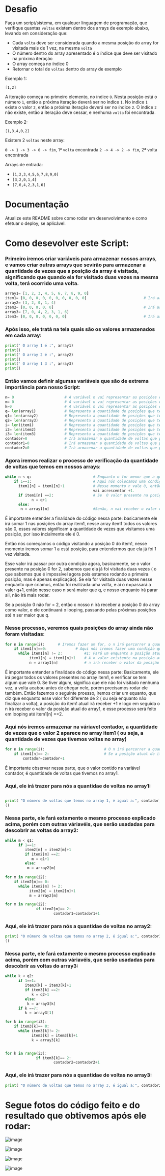 # Desafio

Faça um script/sistema, em qualquer linguagem de programação, que verifique quantas `voltas` existem dentro dos arrays de exemplo abaixo, levando em consideração que:
 - Cada `volta` deve ser considerada quando a mesma posição do array for visitada mais de 1 vez, na mesma `volta`
 - O número dentro do array apresentado é o índice que deve ser visitado na próxima iteração
 - O array começa no índice 0
 - Retornar o total de `voltas` dentro do array de exemplo

Exemplo 1:

`[1,2]`

A iteração começa no primeiro elemento, no índice `0`. Nesta posição está o número `1`, então a próxima iteração deverá ser no índice `1`. No índice `1` existe o valor `2`, então a próxima iteração deverá ser no índice `2`. O índice `2` não existe, então a iteração deve cessar, e nenhuma `volta` foi encontrada.

Exemplo 2:

`[1,3,4,0,2]`

Existem 2 `voltas` neste array:

`0 -> 1 -> 3 -> 0 -> fim`, 1ª `volta` encontrada
`2 -> 4 -> 2 -> fim`, 2ª volta encontrada

Arrays de entrada:

 - `[1,2,3,4,5,6,7,8,9,0]`
 - `[3,2,0,1,4]`
 - `[7,0,4,2,3,1,6]`

# Documentação

Atualize este README sobre como rodar em desenvolvimento e como efetuar o deploy, se aplicável.

# Como desevolver este Script:

### Primeiro iremos criar variáveis para armazenar nossos arrays, e vamos criar outras arrays que sevirão para armazenar a quantidade de vezes que a posição da array é visitada, significando que quando ela for visitado duas vezes na mesma volta, terá ocorrido uma volta.              
```python
array1= [1, 2, 3, 4, 5, 6, 7, 8, 9, 0]
item1= [0, 0, 0, 0, 0, 0, 0, 0, 0, 0]                          # Irá armazenar quantidade de vezes que as posições do array1 são visitadas
array2= [3, 2, 0, 1, 4]
item2= [0, 0, 0, 0, 0]                                         # Irá armazenar quantidade de vezes que as posições do array2 são visitadas
array3= [7, 0, 4, 2, 3, 1, 6]
item3= [0, 0, 0, 0, 0, 0, 0]                                   # Irá armazenar quantidade de vezes que as posições do array3 são visitadas
```
### Após isso, ele tratá na tela quais são os valores armazenados em cada array:
```python
print(" O array 1 é :", array1)
print()
print(" O array 2 é :", array2)
print()
print(" O array 1 3 :", array3)
print()
```

### Então vamos definir algumas variáveis que são de extrema importância para nosso Script:
```python
n= 0                       # A variável n vai representar as posições do array1
m= 0                       # A variável n vai representar as posições do array1
k=0                        # A variável n vai representar as posições do array1
q= len(array1)             # Representa a quantidade de posições que tem no array1
q1= len(array2)            # Representa a quantidade de posições que tem no array2
q2= len(array3)            # Representa a quantidade de posições que tem no array3
i= len(item1)              # Representa a quantidade de posições que tem no item1
i2= len(item2)             # Representa a quantidade de posições que tem no item2
i3= len(item3)             # Representa a quantidade de posições que tem no item3
contador=0                 # Irá armazenar a quantidade de voltas que possui no array1
contador1=0                # Irá armazenar a quantidade de voltas que possui no array2
contador2=0                # Irá armazenar a quantidade de voltas que possui no array3
```
### Agora iremos realizar o processo de verificação da quantidade de voltas que temos em nossos arrays:
```python
while n < q:                            # Enquanto n for menor que a quantidade de posições existentes no array1
    if 1==1:                            # Aqui nós colocamos uma condição que será sempre verdadeira ( se 1 for igual a 1 ), para ele seguir com o processo.
      item1[n] = item1[n]+1             # Nesse momento n vale 0, então ele diz: O valor presente na posição de número 0 do item1 (o array que possui todos os valores com 0)
                                        vai acrescentar +1.
      if item1[n] ==2:                  # Se  O valor presente na posição de número 0 do item1 for igual a 2, n vai receber +12.
            n = q+1
      else:
       n = array1[n]                    #Senão, n vai receber o valor da posição de número 0 do array1, e ele fará esse processo, passando por todas as posiçãoes, até n ser > q.
``` 

É importante entender a finalidade do código nessa parte: basicamente ele irá somar 1 nas posições do array item1, nesse array item1 todos os valores são 0, esses valores significam a quantidade de vezes que visitamos uma posição, por isso incialmente ele é 0. 

Então nós começamos o código visitando a posição 0 do item1, nesse momento iremos somar 1 a está posição, para entendermos que ela já foi 1 vez visitada. 

Esse valor irá passar por outra condição agora, basicamente, se o valor presente na posição 0 for 2, sabemos que ela já foi visitada duas vezes ( o que sabemos que é impossível agora pois estamos rodando a primeira posição, mas é apenas explicação). Se ela for visitada duas vezes nesse enquanto que criamos, então foi realizada uma volta, e ai o n=passará a valer q+1, então nesse caso n será maior que q, e nosso enquanto irá parar ali, não irá mais rodar.

Se a posição 0 não for = 2, então o nosso n irá receber a posição 0 do array como valor, e ele continuará o looping, passando pelas próximas posições até n ser maior que q.

### Nesse processo, veremos quais posições do array ainda não foram visitadas:
```python
for n in range(i):      # Iremos fazer um for, o n irá percorrer a quantidade de vezes que possui na variável i, essa por sua vez armazena a quantidade de posições que no item1
    if item1[n]==0:             # Aqui nós iremos fazer uma condição que, se a posição atual do item1 for igual 0, ele realizará o seguinte processo:
      while item1[n] != 2:          #1: Fará um enquanto a posição atual do item1 for diferente de 2:
           item1[n] = item1[n]+1    # A o valor existente na posição atual do item1 receberá +1
           n = array1[n]            # n irá receber o valor da posição atual do array1
 ```
           
É importante entender a finalidade do código nessa parte: Basicamente, ele irá pegar todos os valores presentes no array item1, e verificar se tem algum que vale 0. Se tiver algum, significa que ele não foi visitado nenhuma vez, a volta acabou antes de chegar nele, porém precisamos rodar ele também. 
Então fazemos o seguinte proesso, iremos criar um equanto, que diz que enquanto esse valor for diferente de 2 ( ou seja enquanto não finalizar a volta), a posição do item1 atual irá receber +1 e logo em seguida o n irá receber o valor da posição atual do array1, e esse processo será feito em looping até item1[n] ==2.


### Aqui nós iremos armazenar na váriavel contador, a quantidade de vezes que o valor 2 aparece no array item1 ( ou seja, a quantidade de vezes que tivemos voltas no array)
```python
for n in range(i):                           # O n irá percorrer a quantidade de vezes que possui na variável i, essa por sua vez armazena a quantidade de posições que no item1
    if item1[n]== 2:                         # Se a posição atual do item1 for igual a 2, então o contador irá receber +1.
        contador=contador+1
```

É importante observar nessa parte, que o valor contido na variável contador, é quantidade de voltas que tivemos no array1.


### Aqui, ele irá trazer para nós a quantidae de voltas no array1:
```python
        
print( "O número de voltas que temos no array 1, é igual a:", contador)
()
```

### Nessa parte, ele fará extamente o mesmo processo explicado acima, porém com outras váriavéis, que serão usadadas para descobrir as voltas do array2:
```python
while m < q1:
      if 1==1:
         item2[m] = item2[m]+1
         if item2[m] ==2:
            m = q1+1
         else:
          m = array2[m]
          
for m in range(i2):
    if item2[m]== 0:
      while item2[m] != 2:
           item2[m] = item2[m]+1
           m = array2[m]

for m in range(i2):
              if item2[m]== 2:
                      contador1=contador1+1
 ```                    
                      
 ### Aqui, ele irá trazer para nós a quantidae de voltas no array2:      
 ```python
print( "O número de voltas que temos no array 2, é igual a:", contador1)
()
```

### Nessa parte, ele fará extamente o mesmo processo explicado acima, porém com outras váriavéis, que serão usadadas para descobrir as voltas do array3:
```python
while k < q2:
      if 1==1:
         item3[k] = item3[k]+1
         if item3[k] ==2:
            k = q2+1
         else:
          k = array3[k]
      if k ==7:
         k = array3[1]

for k in range(i3):
    if item3[k]== 0:
      while item3[k]!= 2:
            item3[k] = item3[k]+1
            k = array3[k]


for k in range(i3):
              if item3[k]== 2:
                      contador2=contador2+1
 ```
                 
 ### Aqui, ele irá trazer para nós a quantidae de voltas no array3:     
 ```python
print( "O número de voltas que temos no array 3, é igual a:", contador2)
```
# Segue fotos do código feito e do resultado que obtivemos após ele rodar:
![image](https://user-images.githubusercontent.com/83428347/117071242-3759b600-ad05-11eb-924b-985f3773a42f.png)

![image](https://user-images.githubusercontent.com/83428347/117071268-43457800-ad05-11eb-9f5d-e0ccff12d77f.png)

![image](https://user-images.githubusercontent.com/83428347/117071298-4e98a380-ad05-11eb-995f-1cd9edde31ac.png)

![image](https://user-images.githubusercontent.com/83428347/117071345-607a4680-ad05-11eb-8e67-30114cff49c1.png)



